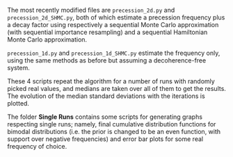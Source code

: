 The most recently modified files are `precession_2d.py` and `precession_2d_SHMC.py`, both of which estimate a precession frequency plus a decay factor using respectively a sequential Monte Carlo approximation (with sequential importance resampling) and a sequential Hamiltonian Monte Carlo approximation.

`precession_1d.py` and `precession_1d_SHMC.py` estimate the frequency only, using the same methods as before but assuming a decoherence-free system.

These 4 scripts repeat the algorithm for a number of runs with randomly picked real values, and medians are taken over all of them to get the results. The evolution of the median standard deviations with the iterations is plotted.

The folder **Single Runs** contains some scripts for generating graphs respecting single runs; namely, final cumulative distribution functions for bimodal distributions (i.e. the prior is changed to be an even function, with support over negative frequencies) and error bar plots for some real frequency of choice.
